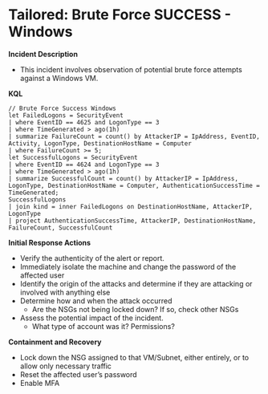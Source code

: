 # Tailored: Brute Force SUCCESS - Windows

**Incident Description**

- This incident involves observation of potential brute force attempts against a Windows VM.

**KQL**

```
// Brute Force Success Windows
let FailedLogons = SecurityEvent
| where EventID == 4625 and LogonType == 3
| where TimeGenerated > ago(1h)
| summarize FailureCount = count() by AttackerIP = IpAddress, EventID, Activity, LogonType, DestinationHostName = Computer
| where FailureCount >= 5;
let SuccessfulLogons = SecurityEvent
| where EventID == 4624 and LogonType == 3
| where TimeGenerated > ago(1h)
| summarize SuccessfulCount = count() by AttackerIP = IpAddress, LogonType, DestinationHostName = Computer, AuthenticationSuccessTime = TimeGenerated;
SuccessfulLogons
| join kind = inner FailedLogons on DestinationHostName, AttackerIP, LogonType
| project AuthenticationSuccessTime, AttackerIP, DestinationHostName, FailureCount, SuccessfulCount
```

**Initial Response Actions**

- Verify the authenticity of the alert or report.
- Immediately isolate the machine and change the password of the affected user
- Identify the origin of the attacks and determine if they are attacking or involved with anything else
- Determine how and when the attack occurred
    - Are the NSGs not being locked down? If so, check other NSGs
- Assess the potential impact of the incident.
    - What type of account was it? Permissions?
    

**Containment and Recovery**

- Lock down the NSG assigned to that VM/Subnet, either entirely, or to allow only necessary traffic
- Reset the affected user’s password
- Enable MFA